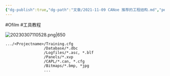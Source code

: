 ```yaml
---
{"dg-publish":true,"dg-path":"文章/2021-11-09 CANoe 推荐的工程结构.md","permalink":"/文章/2021-11-09 CANoe 推荐的工程结构/"}
---
```


#Ofilm #工具教程

![20230307110528.png|650](/img/user/0.Asset/resource/20230307110528.png)

```
.../<Projectname>/Training.cfg
			     /Database/*.dbc
			     /Logfiles/*.asc, *.blf
			     /Panels/*.xvp
			     /CAPL/*.can, *.cfg
			     /Bitmaps/*.bmp, *jpg
			     ...
```


